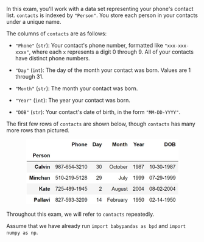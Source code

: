 In this exam, you'll work with a data set representing your phone's
contact list. `contacts` is indexed by `"Person"`. You store each person
in your contacts under a unique name.

The columns of `contacts` are as follows:

-   `"Phone"` (`str`): Your contact's phone number, formatted like
    `"xxx-xxx-xxxx"`, where each `x` represents a digit 0 through 9. All
    of your contacts have distinct phone numbers.

-   `"Day"` (`int`): The day of the month your contact was born. Values
    are 1 through 31.

-   `"Month"` (`str`): The month your contact was born.

-   `"Year"` (`int`): The year your contact was born.

-   `"DOB"` (`str`): Your contact's date of birth, in the form
    `"MM-DD-YYYY"`.

The first few rows of `contacts` are shown below, though `contacts` has
many more rows than pictured.

<center><img src="../../assets/images/sp24-midterm/contacts.jpg" width=400></center>

Throughout this exam, we will refer to `contacts` repeatedly.

Assume that we have already run `import babypandas as bpd` and
`import numpy as np`.

